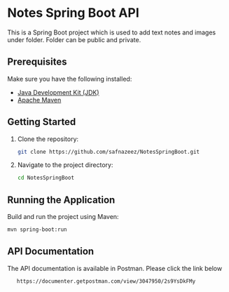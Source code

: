 # Notes Spring Boot API

This is a Spring Boot project which is used to add text notes and images under folder. Folder can be public and private.

## Prerequisites

Make sure you have the following installed:

- [Java Development Kit (JDK)](https://adoptopenjdk.net/)
- [Apache Maven](https://maven.apache.org/)

## Getting Started

1. Clone the repository:

    ```bash
    git clone https://github.com/safnazeez/NotesSpringBoot.git
    ```

2. Navigate to the project directory:

    ```bash
    cd NotesSpringBoot
    ```

## Running the Application

Build and run the project using Maven:

```bash
mvn spring-boot:run
```

## API Documentation
The API documentation is available in Postman. Please click the link below

```bash
   https://documenter.getpostman.com/view/3047950/2s9YsDkFMy
```
